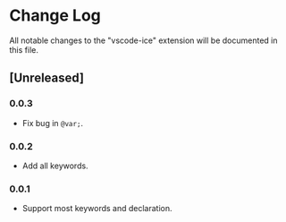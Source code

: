 # Change Log

All notable changes to the "vscode-ice" extension will be documented in this file.

## [Unreleased]

### 0.0.3

- Fix bug in `@var;`.

### 0.0.2

- Add all keywords.

### 0.0.1

- Support most keywords and declaration.

